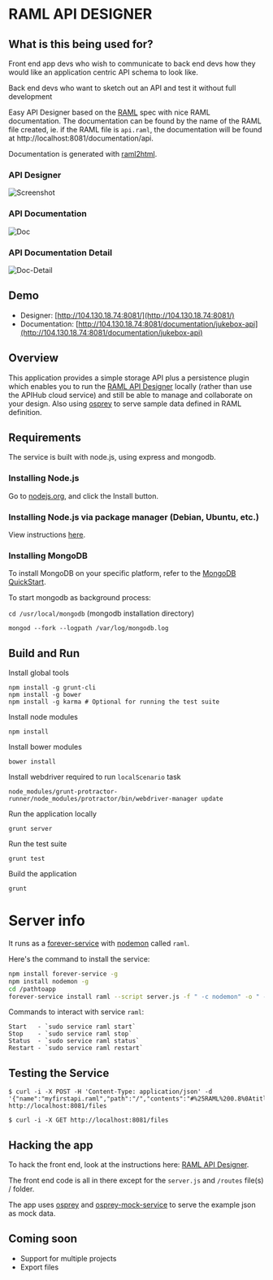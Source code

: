 # RAML API DESIGNER

## What is this being used for?
Front end app devs who wish to communicate to back end devs how they would like an application centric API schema to look like.

Back end devs who want to sketch out an API and test it without full development

Easy API Designer based on the [RAML](http://raml.org/) spec with nice RAML documentation.
The documentation can be found by the name of the RAML file created, ie. if the RAML file is `api.raml`, the documentation will be found at http://localhost:8081/documentation/api.

Documentation is generated with [raml2html](https://github.com/kevinrenskers/raml2html).

### API Designer
![Screenshot](api-designer.png?raw=true "RAML API Designer Screen")
### API Documentation
![Doc](doc.png?raw=true "RAML API Documentation Screen")
### API Documentation Detail
![Doc-Detail](doc-detail.png?raw=true "RAML API Documentation Detail Screen")

## Demo
- Designer: [http://104.130.18.74:8081/](http://104.130.18.74:8081/)
- Documentation: [http://104.130.18.74:8081/documentation/jukebox-api](http://104.130.18.74:8081/documentation/jukebox-api)

## Overview

This application provides a simple storage API plus a persistence plugin which enables you to run the [RAML API Designer](https://github.com/mulesoft/api-designer) locally (rather than use the APIHub cloud service) and still be able to manage and collaborate on your design.
Also using [osprey](https://github.com/mulesoft/osprey) to serve sample data defined in RAML definition.

## Requirements
The service is built with node.js, using express and mongodb.

### Installing Node.js
Go to [nodejs.org](http://nodejs.org), and click the Install button.

### Installing Node.js via package manager (Debian, Ubuntu, etc.)
View instructions [here](https://github.com/joyent/node/wiki/Installing-Node.js-via-package-manager).

### Installing MongoDB
To install MongoDB on your specific platform, refer to the [MongoDB QuickStart](http://docs.mongodb.org/manual/installation/).

To start mongodb as background process:

`cd /usr/local/mongodb`  (mongodb installation directory)

`mongod --fork --logpath /var/log/mongodb.log`

## Build and Run

Install global tools
```
npm install -g grunt-cli
npm install -g bower
npm install -g karma # Optional for running the test suite
```

Install node modules
```
npm install 
```

Install bower modules
```
bower install
```

Install webdriver required to run `localScenario` task
```
node_modules/grunt-protractor-runner/node_modules/protractor/bin/webdriver-manager update
```

Run the application locally
```
grunt server
```

Run the test suite
```
grunt test
```

Build the application
```
grunt
```

# Server info

It runs as a [forever-service](https://github.com/zapty/forever-service) with [nodemon](https://github.com/remy/nodemon) called `raml`.

Here's the command to install the service:

```bash
npm install forever-service -g
npm install nodemon -g
cd /pathtoapp
forever-service install raml --script server.js -f " -c nodemon" -o " --delay 10 --watch dist/assets -e json,raml --exitcrash" -e "PATH=/usr/local/bin:$PATH"
```

Commands to interact with service `raml`:

```
Start   - `sudo service raml start`
Stop    - `sudo service raml stop`
Status  - `sudo service raml status`
Restart - `sudo service raml restart`
```

## Testing the Service

```
$ curl -i -X POST -H 'Content-Type: application/json' -d 
'{"name":"myfirstapi.raml","path":"/","contents":"#%25RAML%200.8%0Atitle:%20%20%20DONE!!!"}' 
http://localhost:8081/files

$ curl -i -X GET http://localhost:8081/files
```

## Hacking the app

To hack the front end, look at the instructions here:
[RAML API Designer](https://github.com/mulesoft/api-designer).

The front end code is all in there except for the `server.js` and `/routes` file(s) / folder.

The app uses [osprey](https://github.com/mulesoft/osprey) and [osprey-mock-service](https://github.com/mulesoft-labs/osprey-mock-service) to serve the example json as mock data.

## Coming soon
 - Support for multiple projects
 - Export files
